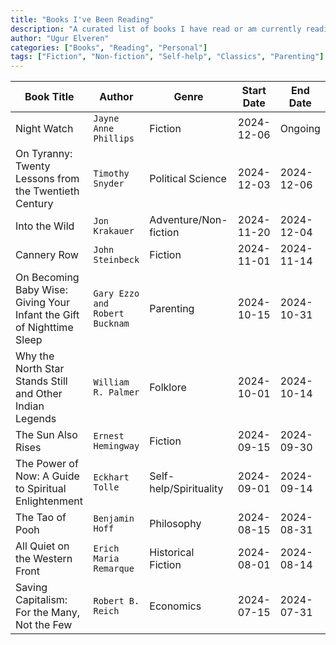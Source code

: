 ```yaml
---
title: "Books I've Been Reading"
description: "A curated list of books I have read or am currently reading, along with details like genres, authors, and reading timelines."
author: "Ugur Elveren"
categories: ["Books", "Reading", "Personal"]
tags: ["Fiction", "Non-fiction", "Self-help", "Classics", "Parenting"]
---
```


| Book Title                                             | Author                     | Genre                   | Start Date  | End Date   |
|-------------------------------------------------------|----------------------------|-------------------------|-------------|------------|
| Night Watch                                           | `Jayne Anne Phillips`      | Fiction                | 2024-12-06  | Ongoing    |
| On Tyranny: Twenty Lessons from the Twentieth Century | `Timothy Snyder`           | Political Science       | 2024-12-03  | 2024-12-06 |
| Into the Wild                                         | `Jon Krakauer`             | Adventure/Non-fiction  | 2024-11-20  | 2024-12-04 |
| Cannery Row                                           | `John Steinbeck`           | Fiction                | 2024-11-01  | 2024-11-14 |
| On Becoming Baby Wise: Giving Your Infant the Gift of Nighttime Sleep | `Gary Ezzo and Robert Bucknam` | Parenting             | 2024-10-15  | 2024-10-31 |
| Why the North Star Stands Still and Other Indian Legends | `William R. Palmer`        | Folklore               | 2024-10-01  | 2024-10-14 |
| The Sun Also Rises                                    | `Ernest Hemingway`         | Fiction                | 2024-09-15  | 2024-09-30 |
| The Power of Now: A Guide to Spiritual Enlightenment  | `Eckhart Tolle`            | Self-help/Spirituality | 2024-09-01  | 2024-09-14 |
| The Tao of Pooh                                       | `Benjamin Hoff`            | Philosophy             | 2024-08-15  | 2024-08-31 |
| All Quiet on the Western Front                        | `Erich Maria Remarque`     | Historical Fiction     | 2024-08-01  | 2024-08-14 |
| Saving Capitalism: For the Many, Not the Few          | `Robert B. Reich`          | Economics              | 2024-07-15  | 2024-07-31 |